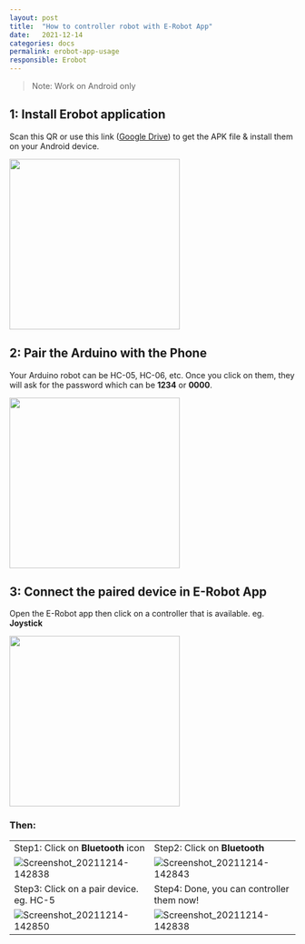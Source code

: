 ```yaml
---
layout: post
title:  "How to controller robot with E-Robot App"
date:   2021-12-14
categories: docs
permalink: erobot-app-usage
responsible: Erobot
---
```

> Note: Work on Android only

## 1: Install Erobot application
Scan this QR or use this link ([Google Drive](https://drive.google.com/file/d/11OJdSb6C3-dGWJs0JXOSV0W5dk_c2u0O/view)) to get the APK file & install them on your Android device.

<img width="300px" src="https://user-images.githubusercontent.com/29684683/145952983-2a3165b3-2464-449e-b7f8-2554b69ef1b4.png" />

## 2: Pair the Arduino with the Phone
Your Arduino robot can be HC-05, HC-06, etc. 
Once you click on them, they will ask for the password which can be **1234** or **0000**. 

<img width="300px" src="https://user-images.githubusercontent.com/29684683/145955281-9dcf370b-1bb7-4735-b7de-fc0f9696b6c0.png" />

## 3: Connect the paired device in E-Robot App
Open the E-Robot app then click on a controller that is available. eg. **Joystick** 

<img width="300px" src="https://user-images.githubusercontent.com/29684683/145955287-ee4ae6f9-6102-46b2-bee2-a3532b4ed8ad.png" />


### Then:
|  |  |
| - | - |
| Step1: Click on **Bluetooth** icon | Step2: Click on **Bluetooth** |
| ![Screenshot_20211214-142838](https://user-images.githubusercontent.com/29684683/145953409-a23c501a-4694-43ea-b838-6d38b6255a8d.jpg) | ![Screenshot_20211214-142843](https://user-images.githubusercontent.com/29684683/145953424-ee7d585e-58a6-4412-bce2-97116817eb8e.jpg) |
| Step3: Click on a pair device. eg. HC-5 | Step4: Done, you can controller them now! |
| ![Screenshot_20211214-142850](https://user-images.githubusercontent.com/29684683/145953432-295dada3-5526-4d6d-a5ab-ee2b9ac0fb9e.jpg) | ![Screenshot_20211214-142838](https://user-images.githubusercontent.com/29684683/145953409-a23c501a-4694-43ea-b838-6d38b6255a8d.jpg)


